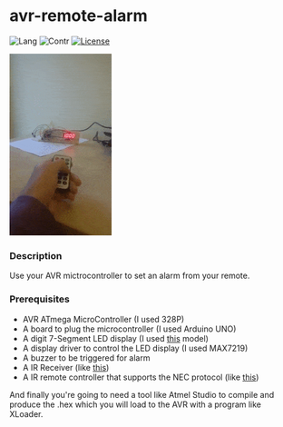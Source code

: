 # avr-remote-alarm

![Lang](https://badgen.net/badge/Language/Embedded-C/orange) ![Contr](https://badgen.net/badge/Controller/ATmega-328P/F96854) [![License](https://badgen.net/badge/licence/MIT/blue)](./LICENSE)

<img src="https://raw.githubusercontent.com/tasoskakour/avr-remote-alarm/master/demo.gif">

### Description
Use your AVR mictrocontroller to set an alarm from your remote.

### Prerequisites

- AVR ATmega MicroController (I used 328P)
- A board to plug the microcontroller (I used Arduino UNO)
- A digit 7-Segment LED display (I used [this](http://thomas.bibby.ie/wp-content/uploads/2015/10/KYX-5461AS.jpg) model)
- A display driver to control the LED display (I used MAX7219)
- A buzzer to be triggered for alarm
- A IR Receiver (like [this](https://www.modmypi.com/image/cache/catalog/rpi-products/hacking-and-prototyping/sensors/DSC_0032-1024x780.png))
- A IR remote controller that supports the NEC protocol (like [this](https://encrypted-tbn0.gstatic.com/images?q=tbn:ANd9GcTkDIgX6B70ryKA7WtmAHMzpprQgqfT-gmI3B6vkDbIh9fFAExP))

And finally you're going to need a tool like Atmel Studio to compile and produce the .hex which you will load to the AVR with a program like XLoader.

